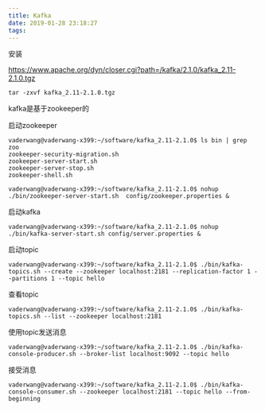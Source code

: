```yaml
---
title: Kafka
date: 2019-01-28 23:18:27
tags:
---
```


安装

https://www.apache.org/dyn/closer.cgi?path=/kafka/2.1.0/kafka_2.11-2.1.0.tgz

```shell
tar -zxvf kafka_2.11-2.1.0.tgz 
```

kafka是基于zookeeper的

启动zookeeper

```shell
vaderwang@vaderwang-x399:~/software/kafka_2.11-2.1.0$ ls bin | grep zoo
zookeeper-security-migration.sh
zookeeper-server-start.sh
zookeeper-server-stop.sh
zookeeper-shell.sh

vaderwang@vaderwang-x399:~/software/kafka_2.11-2.1.0$ nohup ./bin/zookeeper-server-start.sh  config/zookeeper.properties &
```

启动kafka

```
vaderwang@vaderwang-x399:~/software/kafka_2.11-2.1.0$ nohup ./bin/kafka-server-start.sh config/server.properties &
```

启动topic

```shell
vaderwang@vaderwang-x399:~/software/kafka_2.11-2.1.0$ ./bin/kafka-topics.sh --create --zookeeper localhost:2181 --replication-factor 1 --partitions 1 --topic hello
```

查看topic

```
vaderwang@vaderwang-x399:~/software/kafka_2.11-2.1.0$ ./bin/kafka-topics.sh --list --zookeeper localhost:2181
```

使用topic发送消息

```
vaderwang@vaderwang-x399:~/software/kafka_2.11-2.1.0$ ./bin/kafka-console-producer.sh --broker-list localhost:9092 --topic hello
```

接受消息

```shell
vaderwang@vaderwang-x399:~/software/kafka_2.11-2.1.0$ ./bin/kafka-console-consumer.sh --zookeeper localhost:2181 --topic hello --from-beginning
```

